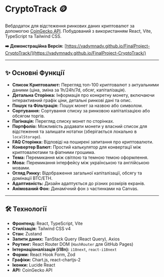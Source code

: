 # CryptoTrack 🪙

Вебдодаток для відстеження ринкових даних криптовалют за допомогою [CoinGecko API](https://www.coingecko.com/en/api). Побудований з використанням React, Vite, TypeScript та Tailwind CSS.

**➡️ Демонстраційна Версія:** [https://vadymnadv.github.io/FinalProject-CryptoTrack/](https://vadymnadv.github.io/FinalProject-CryptoTrack/)

---

## ✨ Основні Функції

* **Список Криптовалют:** Перегляд топ-100 криптовалют з актуальними даними (ціна, зміна за 1h/24h/7d, обсяг, капіталізація).
* **Детальна Сторінка:** Інформація про конкретну монету, включаючи інтерактивний графік ціни, детальні ринкові дані та опис.
* **Пошук та Фільтрація:** Пошук монет за назвою або символом.
* **Сортування:** Сортування списку за ринковою капіталізацією або обсягом торгів.
* **Пагінація:** Перегляд списку монет по сторінках.
* **Портфоліо:** Можливість додавати монети у власний список для відстеження та залишати нотатки (зберігається локально в `localStorage`).
* **FAQ Сторінка:** Відповіді на поширені запитання про криптовалюти.
* **Конвертер Валют:** Простий калькулятор для конвертації між криптовалютами та фіатними грошима.
* **Тема:** Перемикання між світлою та темною темою оформлення.
* **Мова:** Перемикання інтерфейсу між українською та англійською мовами.
* **Огляд Ринку:** Відображення загальної капіталізації, обсягу та домінації BTC/ETH.
* **Адаптивність:** Дизайн адаптується до різних розмірів екранів.
* **Анімований Фон:** Динамічний фон з частинками на Canvas.

---

## 🛠️ Технології

* **Фронтенд:** React, TypeScript, Vite
* **Стилізація:** Tailwind CSS v4
* **Стан:** Zustand
* **Запити даних:** TanStack Query (React Query), Axios
* **Роутинг:** React Router DOM (`HashRouter` для GitHub Pages)
* **Інтернаціоналізація (i18n):** `i18next`, `react-i18next`
* **Форми:** React Hook Form, Zod 
* **Графіки:** Chart.js, react-chartjs-2
* **Іконки:** Lucide React
* **API:** CoinGecko API

